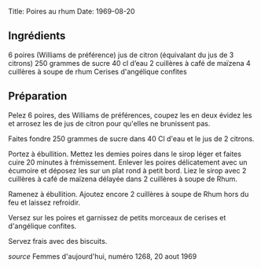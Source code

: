Title: Poires au rhum
Date: 1969-08-20

## Ingrédients

6 poires (Williams de préférence)
jus de citron (équivalant du jus de 3 citrons)
250 grammes de sucre
40 cl d’eau
2 cuillères à café de maïzena
4 cuillères à soupe de rhum
Cerises d'angélique confites

## Préparation

Pelez 6 poires, des Williams de préférences, coupez les en deux évidez les et
arrosez les de jus de citron pour qu'elles ne brunissent pas.

Faites fondre 250 grammes de sucre dans 40 Cl d'eau et le jus de 2 citrons.

Portez à ébullition. Mettez les demies poires dans le sirop léger et faites
cuire 20 minutes à frémissement. Enlever les poires délicatement avec un écumoire
et déposez les sur un plat rond à petit bord. Liez le sirop avec 2 cuillères à
café de maïzena délayée dans 2 cuillères à soupe de Rhum.

Ramenez à ébullition. Ajoutez encore 2 cuillères à soupe de Rhum hors du feu et
laissez refroidir.

Versez sur les poires et garnissez de petits morceaux de cerises et d'angélique
confites.

Servez frais avec des biscuits.

*source* Femmes d'aujourd'hui, numéro 1268, 20 aout 1969

